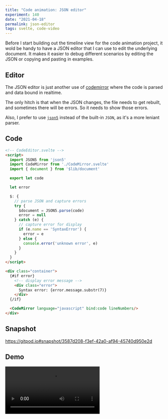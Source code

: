 ```yaml
---
title: "Code animation: JSON editor"
experiment: 140
date: "2021-04-18"
permalink: json-editor
tags: svelte, code-video
---
```


Before I start building out the timeline view for the code animation project, it wold be handy to have a JSON editor that I can use to edit the underlying document.
It makes it easier to debug different scenarios by editing the JSON or copying and pasting in examples.

## Editor

The JSON editor is just another use of [codemirror](https://codemirror.net) where the code is parsed and data bound in realtime.

The only hitch is that when the JSON changes, the file needs to get rebuilt, and sometimes there will be errors. So it needs to show those errors.

Also, I prefer to use [`json5`](http://npmjs.com/package/json5) instead of the built-in `JSON`, as it's a more leniant parser.

## Code

```html
<!-- CodeEditor.svelte -->
<script>
  import JSON5 from 'json5'
  import CodeMirror from './CodeMirror.svelte'
  import { document } from '$lib/document'

  export let code

  let error

  $: {
    // parse JSON and capture errors
    try {
      $document = JSON5.parse(code)
      error = null
    } catch (e) {
      // capture error for display
      if (e.name == 'SyntaxError') {
        error = e
      } else {
        console.error('unknown error', e)
      }
    }
  }
</script>

<div class="container">
  {#if error}
    <!-- display error message -->
    <div class="error">
      Syntax error: {error.message.substr(7)}
    </div>
  {/if}

  <CodeMirror language="javascript" bind:code lineNumbers/>
</div>
```

## Snapshot

https://gitpod.io#snapshot/3587d208-f3ef-42a0-af94-45740d950e2d

## Demo

<video src="https://res.cloudinary.com/dzwnkx0mk/video/upload/v1618732240/1000experiments.dev/json-editor_q7eggp.mp4" controls/>

## Notes

- Updating JSON settings, like `height`, `width` settings, update the controls immediately. Should it work in other direction too?
